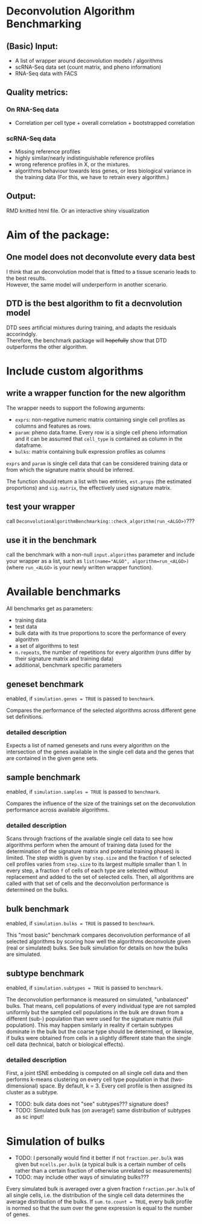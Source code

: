 # Deconvolution Algorithm Benchmarking

## (Basic) Input:  
* A list of wrapper around deconvolution models / algorithms
* scRNA-Seq data set (count matrix, and pheno information)
* RNA-Seq data with FACS

## Quality metrics: 
### On RNA-Seq data
* Correlation per cell type + overall correlation + bootstrapped correlation

### scRNA-Seq data  
* Missing reference profiles
* highly similar/nearly indistinguishable reference profiles
* wrong reference profiles in X, or the mixtures.  
* algorithms behaviour towards less genes, or less biological variance in the training data (For this, we have to retrain every algorithm.)  

## Output: 
RMD knitted html file. Or an interactive shiny visualization

# Aim of the package: 
## One model does not deconvolute every data best
I think that an deconvolution model that is fitted to a tissue scenario leads to the best results.  
However, the same model will underperform in another scenario. 
## DTD is the best algorithm to fit a decnvolution model
DTD sees artificial mixtures during training, and adapts the residuals accorindgly.  
Therefore, the benchmark package will ~~hopefully~~ show that DTD outperforms the other algorithm. 


# Include custom algorithms
## write a wrapper function for the new algorithm
The wrapper needs to support the following arguments:
  - `exprs`: non-negative numeric matrix containing single cell profiles as columns and features as rows.
  - `param`: pheno data.frame. Every row is a single cell pheno information and it can be assumed that `cell_type` is contained as column in the dataframe.
  - `bulks`: matrix containing bulk expression profiles as columns

`exprs` and `param` is single cell data that can be considered training data or from which the signature matrix should be inferred.
  
The function should return a list with two entries, `est.props` (the estimated proportions) and `sig.matrix`, the effectively used signature matrix.

## test your wrapper
call `DeconvolutionAlgorithmBenchmarking::check_algorithm(run_<ALGO>)`???

## use it in the benchmark
call the benchmark with a non-null `input.algorithms` parameter and include your wrapper as a list, such as `list(name="ALGO", algorithm=run_<ALGO>)` (where `run_<ALGO>` is your newly written wrapper function).

# Available benchmarks
All benchmarks get as parameters:
  - training data
  - test data
  - bulk data with its true proportions to score the performance of every algorithm
  - a set of algorithms to test
  - `n.repeats`, the number of repetitions for every algorithm (runs differ by their signature matrix and training data)
  - additional, benchmark specific parameters

## geneset benchmark
enabled, if `simulation.genes = TRUE` is passed to `benchmark`.

Compares the performance of the selected algorithms across different gene set definitions.

### detailed description
Expects a list of named genesets and runs every algorithm on the intersection of the genes available in the single cell data and the genes that are contained in the given gene sets.

## sample benchmark
enabled, if `simulation.samples = TRUE` is passed to `benchmark`.

Compares the influence of the size of the trainings set on the deconvolution performance across available algorithms.

### detailed description
Scans through fractions of the available single cell data to see how algorithms perform when the amount of training data (used for the determination of the signature matrix and potential training phases) is limited. The step width is given by `step.size` and the fraction `f` of selected cell profiles varies from `step.size` to its largest multiple smaller than 1. In every step, a fraction `f` of cells of each type are selected without replacement and added to the set of selected cells. Then, all algorithms are called with that set of cells and the deconvolution performance is determined on the bulks.

## bulk benchmark
enabled, if `simulation.bulks = TRUE` is passed to `benchmark`.

This "most basic" benchmark compares deconvolution performance of all selected algorithms by scoring how well the algorithms deconvolute given (real or simulated) bulks. See bulk simulation for details on how the bulks are simulated.

## subtype benchmark
enabled, if `simulation.subtypes = TRUE` is passed to `benchmark`.

The deconvolution performance is measured on simulated, "unbalanced" bulks. That means, cell populations of every individual type are not sampled uniformly but the sampled cell populations in the bulk are drawn from a different (sub-) population than were used for the signature matrix (full population). This may happen similarly in reality if certain subtypes dominate in the bulk but the coarse type should be determined, or likewise, if bulks were obtained from cells in a slightly different state than the single cell data (technical, batch or biological effects).

### detailed description
First, a joint tSNE embedding is computed on all single cell data and then performs k-means clustering on every cell type population in that (two-dimensional) space. By default, k = 3. Every cell profile is then assigned its cluster as a subtype. 


- TODO: bulk data does not "see" subtypes??? signature does?
- TODO: Simulated bulk has (on average!) same distribution of subtypes as sc input!


# Simulation of bulks
- TODO: I personally would find it better if not `fraction.per.bulk` was given but `ncells.per.bulk` (a typical bulk is a certain number of cells rather than a certain fraction of otherwise unrelated sc measurements)
- TODO: may include other ways of simulating bulks???

Every simulated bulk is averaged over a given fraction `fraction.per.bulk` of all single cells, i.e. the distribution of the single cell data determines the average distribution of the bulks. If `sum.to.count = TRUE`, every bulk profile is normed so that the sum over the gene expression is equal to the number of genes.
